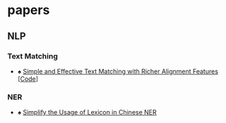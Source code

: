 # papers

## NLP

### Text Matching
+ &spades; [Simple and Effective Text Matching with Richer Alignment Features](https://www.aclweb.org/anthology/P19-1465.pdf)
\[[Code](https://github.com/alibaba-edu/simple-effective-text-matching)\]

### NER
+ &spades; [Simplify the Usage of Lexicon in Chinese NER](https://arxiv.org/pdf/1908.00596.pdf)
